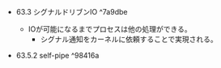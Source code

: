 - 63.3 シグナルドリブンIO ^7a9dbe
	- IOが可能になるまでプロセスは他の処理ができる。
		- シグナル通知をカーネルに依頼することで実現される。

- 63.5.2 self-pipe ^98416a